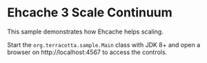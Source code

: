 # Ehcache 3 Scale Continuum

This sample demonstrates how Ehcache helps scaling.

Start the `org.terracotta.sample.Main` class with JDK 8+ and open a browser on http://localhost:4567 to access
the controls.
